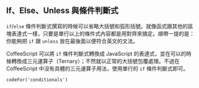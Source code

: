 ## If、Else、Unless 與條件判斷式

`if`/`else` 條件判斷式撰寫的時候可以省略大括號和弧形括號。就像函式跟其他的區塊表達式一樣，只要是單行以上的條件式內容都是用對齊來搞定。順帶一提的是：你能夠把 `if` 跟 `unless` 放在最後面以便符合英文的文法。

CoffeeScript 可以將 `if` 條件判斷式轉換成 JavaScript 的表達式，並在可以的時候轉換成三元運算子（Ternary）；不然就以正常的大括號包覆處理。不過在 CoffeeScript 中沒有具體的三元運算子用法，使用單行的 `if` 條件判斷式即可。

```
codeFor('conditionals')
```
